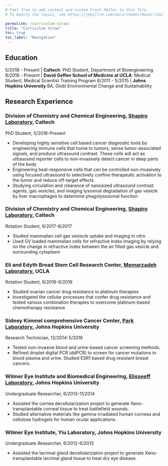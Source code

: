 ```yaml
---
# Feel free to add content and custom Front Matter to this file.
# To modify the layout, see https://jekyllrb.com/docs/themes/#overriding-theme-defaults

permalink: /curriculum-vitae/
title: "Curriculum Vitae"
toc: true
toc_label: "Navigation"
---
```


## Education

5/2018 - Present | **Caltech**: PhD Student, Department of Bioengineering
8/2016 - Present | **David Geffen School of Medicine at UCLA**: Medical Student, Medical Scientist Training Program
8/2011 - 5/2015 | **Johns Hopkins University** BA, Globl Environmental Change and Sustainability 

## Research Experience 

###  Division of Chemistry and Chemical Engineering, [Shapiro Laboratory](http://shapirolab.caltech.edu/), Caltech 
PhD Student, 5/2018-Present
    
- Developing highly sensitive cell based cancer diagnostic tools by engineering immune cells that home to tumors, sense tumor-associated signals, and produce ultrasound contrast. These cells will act as ultrasound reporter cells to non-invasively detect cancer in deep parts of the body 
- Engineering heat-responsive cells that can be controlled non-invasively using focused ultrasound to selectively confine therapeutic activation to the tumor and reduce off-target effects
- Studying circulation and clearance of nanosized ultrasound contrast agents, gas vesicles, and imaging lysosmal degradation of gas vesicle by liver macrophages to determine phagolysosomal function 

###  Division of Chemistry and Chemical Engineering, [Shapiro Laboratory](http://shapirolab.caltech.edu/), Caltech 
Rotation Student, 6/2017-8/2017
    
- Studied mammalian cell gas vesiscle uptake and imaging in vitro
- Used GV loaded mammalian cells for refractive index imaging by relying on the change in refractive index between the air filled gas vesicle and surrounding cytoplasm 

###  Eli and Edyth Broad Stem Cell Research Center, [Memarzadeh Laboratory](https://www.godiscoverylab.com/), UCLA 
Rotation Student, 6/2016-8/2016
    
- Studied ovarian cancer drug resistance to platinum therapies 
- Investigated the cellular processes that confer drug resistance and tested various combination therapies to overcome platinum-based chemotherapy resistance 

###  Sidney Kimmel comprehensive Cancer Center, [Park Laboratory](https://www.benhopark.com/), Johns Hopkins University
Research Technician, 12/2014-5/2016
    
- Tested non-invasive blood and urine-based cancer screening methods.
- Refined droplet digital PCR (ddPCR) to screen for cancer mutations in blood plasma and urine. Studied ESR1 based drug resistant breast cancers. 

###  Wilmer Eye Institute and Biomedical Engineering, [Elisseeff Laboratory](https://elisseefflab.jhu.edu/), Johns Hopkins University
Undergraduate Researcher, 6/2013-11/2014
    
- Assisted the cornea decellularization project to generate Xeno-transplantable corneal tissue to treat battlefield wounds. 
- Studied alternative materials like gamma-irradiated human corneas and cellulose hydrogels for human ocular applications.  

###  Wilmer Eye Institute, Yiu Laboratory, Johns Hopkins University
Undergraduate Researcher, 6/2012-6/2013
    
- Assisted the lacrimal gland decellularization project to generate Xeno-transplantable lacrimal gland tissue to treat dry eye disease.
  